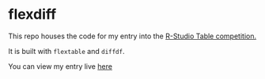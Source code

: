 # flexdiff

This repo houses the code for my entry into the [R-Studio Table competition.](https://community.rstudio.com/tag/table-contest)

It is built with `flextable` and `diffdf`.

You can view my entry live [here](https://matt-kumar.shinyapps.io/react_surv_tables/)
